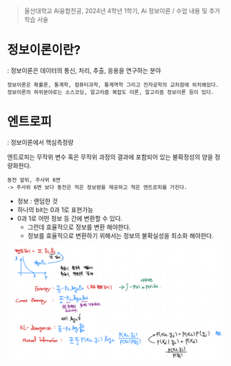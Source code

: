 > 울산대학교 Ai융합전공, 2024년 4학년 1학기, Ai 정보이론 / 수업 내용 및 추가 학습 서술

# 정보이론이란?

: 정보이론은 데이터의 통신, 처리, 추출, 응용을 연구하는 분야

```
정보이론은 확률론, 통계학, 컴퓨터과학, 통계역학 그리고 전자공학의 교차점에 위치해있다.
정보이론의 하위분야로는 소스코딩, 알고리즘 복잡도 이론, 알고리즘 정보이론 등이 있다.
```

# 엔트로피

: 정보이론에서 핵심측정량

엔트로피는 무작위 변수 혹은 무작위 과정의 결과에 포함되어 있는 불확정성의 양을 정량화한다.

```
동전 앞뒤, 주사위 6면
-> 주사위 6면 보다 동전은 적은 정보량을 제공하고 적은 엔트로피를 가진다.
```

- 정보 : 랜덤한 것
- 하나의 bit는 0과 1로 표현가능
- 0과 1로 어떤 정보 등 간에 변환할 수 있다.
  - 그런데 효율적으로 정보를 변환 해야한다.
  - 정보를 효율적으로 변환하기 위해서는 정보의 불확실성을 최소화 해야한다.

![alt text](<Information Theory Attached file/Pasted image 20240313192335.png>)
